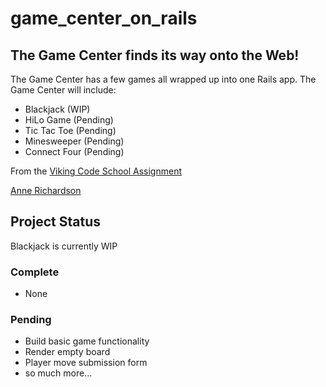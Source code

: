 # game_center_on_rails

## The Game Center finds its way onto the Web!

The Game Center has a few games all wrapped up into one Rails app. The Game Center will include:

- Blackjack (WIP)
- HiLo Game (Pending)
- Tic Tac Toe (Pending)
- Minesweeper (Pending)
- Connect Four (Pending)

From the [Viking Code School Assignment](https://www.vikingcodeschool.com/dashboard#/intro-to-rails-and-deployment/connect-four-on-rails-optional)

[Anne Richardson](https://github.com/lortza)

## Project Status

Blackjack is currently WIP

### Complete

- None

### Pending

- Build basic game functionality
- Render empty board
- Player move submission form
- so much more...